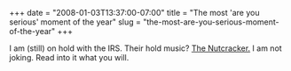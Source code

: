 +++
date = "2008-01-03T13:37:00-07:00"
title = "The most 'are you serious' moment of the year"
slug = "the-most-are-you-serious-moment-of-the-year"
+++


I am (still) on hold with the IRS. Their hold music? [The Nutcracker.](http://en.wikipedia.org/wiki/The_Nutcracker) I am not joking. Read into it what you will.
